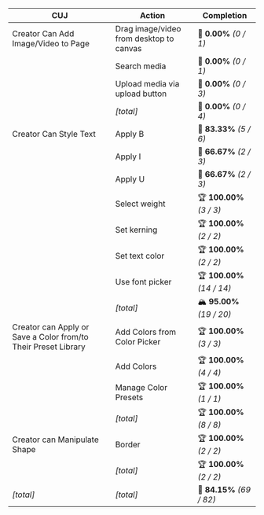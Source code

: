 | **CUJ**                                                        | **Action**                              | **Completion**             |
| -------------------------------------------------------------- | --------------------------------------- | -------------------------- |
| Creator Can Add Image/Video to Page                            | Drag image/video from desktop to canvas | 🚨 **0.00%** *(0 / 1)*     |
|                                                                | Search media                            | 🚨 **0.00%** *(0 / 1)*     |
|                                                                | Upload media via upload button          | 🚨 **0.00%** *(0 / 3)*     |
|                                                                | *[total]*                               | 🚨 **0.00%** *(0 / 4)*     |
| Creator Can Style Text                                         | Apply B                                 | 🛴 **83.33%** *(5 / 6)*    |
|                                                                | Apply I                                 | 🛴 **66.67%** *(2 / 3)*    |
|                                                                | Apply U                                 | 🛴 **66.67%** *(2 / 3)*    |
|                                                                | Select weight                           | 🏆 **100.00%** *(3 / 3)*   |
|                                                                | Set kerning                             | 🏆 **100.00%** *(2 / 2)*   |
|                                                                | Set text color                          | 🏆 **100.00%** *(2 / 2)*   |
|                                                                | Use font picker                         | 🏆 **100.00%** *(14 / 14)* |
|                                                                | *[total]*                               | 🏔️ **95.00%** *(19 / 20)* |
| Creator can Apply or Save a Color from/to Their Preset Library | Add Colors from Color Picker            | 🏆 **100.00%** *(3 / 3)*   |
|                                                                | Add Colors                              | 🏆 **100.00%** *(4 / 4)*   |
|                                                                | Manage Color Presets                    | 🏆 **100.00%** *(1 / 1)*   |
|                                                                | *[total]*                               | 🏆 **100.00%** *(8 / 8)*   |
| Creator can Manipulate Shape                                   | Border                                  | 🏆 **100.00%** *(2 / 2)*   |
|                                                                | *[total]*                               | 🏆 **100.00%** *(2 / 2)*   |
| *\[total\]*                                                    | *\[total\]*                             | 🛴 **84.15%** *(69 / 82)*  |